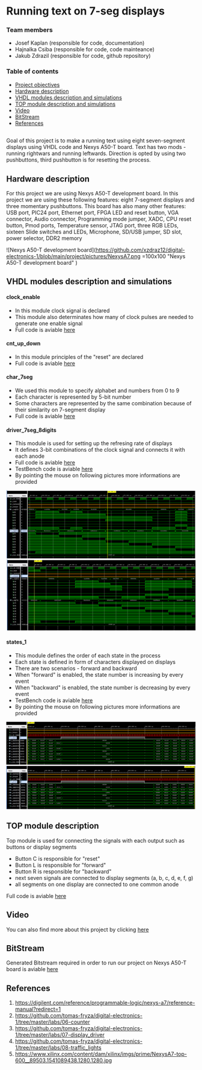 # Running text on 7-seg displays

### Team members

* Josef Kaplan (responsible for code, documentation)
* Hajnalka Csiba (responsible for code, code mainteance)
* Jakub Zdrazil (responsible for code, github repository)


### Table of contents

* [Project objectives](#objectives)
* [Hardware description](#hardware)
* [VHDL modules description and simulations](#modules)
* [TOP module description and simulations](#top)
* [Video](#video)
* [BitStream](#bitstream)
* [References](#references)

<a name="objectives"></a>

## 
Goal of this project is to make a running text using eight seven-segment displays using VHDL code and Nexys A50-T board. 
Text has two mods - running rightwars and running leftwards. Direction is opted by using two pushbuttons, third pushbutton is for resetting the process.

<a name="hardware"></a>

## Hardware description

For this project we are using Nexys A50-T development board.
In this project we are using these following features: eight 7-segment displays and three momentary pushbuttons.
This board has also many other features: USB port, PIC24 port, Ethernet port, FPGA LED and reset button, VGA connector, Audio connector, Programming mode jumper, XADC, CPU reset button, Pmod ports, Temperature sensor, JTAG port, three RGB LEDs, sixteen Slide switches and LEDs, Microphone, SD/USB jumper, SD slot, power selector, DDR2 memory

![Nexys A50-T development board](https://github.com/xzdraz12/digital-electronics-1/blob/main/project/pictures/NexysA7.png =100x100 "Nexys A50-T development board" )
 
<a name="modules"></a>

## VHDL modules description and simulations

#### clock_enable

* In this module clock signal is declared 
* This module also determinates how many of clock pulses are needed to generate one enable signal
* Full code is aviable [here](https://github.com/xzdraz12/digital-electronics-1/blob/main/project/project/project_final.srcs/sources_1/new/clock_enable.vhd)


#### cnt_up_down

* In this module principles of the "reset" are declared
* Full code is aviable [here](https://github.com/xzdraz12/digital-electronics-1/blob/main/project/project/project_final.srcs/sources_1/new/cnt_up_down.vhd)

#### char_7seg

* We used this module to specify alphabet and numbers from 0 to 9
* Each character is represented by 5-bit number
* Some characters are represented by the same combination because of their similarity on 7-segment display
* Full code is aviable [here](https://github.com/xzdraz12/digital-electronics-1/blob/main/project/project/project_final.srcs/sources_1/new/char_7seg.vhd)


#### driver_7seg_8digits

* This module is used for setting up the refresing rate of displays
* It defines 3-bit combinations of the clock signal and connects it with each anode
* Full code is aviable [here](https://github.com/xzdraz12/digital-electronics-1/blob/main/project/project/project_final.srcs/sources_1/new/driver_7seg_8digits.vhd)
* TestBench code is aviable [here](https://github.com/xzdraz12/digital-electronics-1/blob/main/project/project/project_final.srcs/sim_1/new/tb_driver_7seg_8digits.vhd)
* By pointing the mouse on following pictures more informations are provided

 ![simulation backward](https://github.com/xzdraz12/digital-electronics-1/blob/main/project/pictures/tb_driver_backward.PNG "Simulation of the backward mode")
 ![simulation forward](https://github.com/xzdraz12/digital-electronics-1/blob/main/project/pictures/tb_driver_forward.PNG "Simulation of the forward mode")


#### states_1

* This module defines the order of each state in the process
* Each state is defined in form of characters displayed on displays
* There are two scenarios - forward and backward
* When "forward" is enabled, the state number is increasing by every event
* When "backward" is enabled, the state number is decreasing by every event
* TestBench code is aviable [here](https://github.com/xzdraz12/digital-electronics-1/blob/main/project/project/project_final.srcs/sim_1/new/tb_states_1.vhd)
* By pointing the mouse on following pictures more informations are provided

 ![simulation states forward](https://github.com/xzdraz12/digital-electronics-1/blob/main/project/pictures/tb_forward_states.PNG "Simulation of the states when forward is enabled")
 ![simulation states backward](https://github.com/xzdraz12/digital-electronics-1/blob/main/project/pictures/tb_backward_states.PNG "Simulation of the states when backward is enabled")

<a name="top"></a>

## TOP module description

Top module is used for connecting the signals with each output such as buttons or display segments
* Button C is responsible for "reset"
* Button L is responsible for "forward"
* Button R is responsible for "backward"
* next seven signals are connected to display segments (a, b, c, d, e, f, g)
* all segments on one display are connected to one common anode 

Full code is aviable [here](https://github.com/xzdraz12/digital-electronics-1/blob/main/project/project/project_final.srcs/sources_1/new/top.vhd)

<a name="video"></a>

## Video

You can also find more about this project by clicking [here](https://www.youtube.com/watch?v=lQNkORvfDw4)


<a name="bitstream"></a>
## BitStream

Generated Bitstream required in order to run our project on Nexys A50-T board is aviable [here](https://github.com/xzdraz12/digital-electronics-1/blob/main/project/project/project_final.srcs/sources_1/new/top.vhd)

<a name="references"></a>
## References

1. https://digilent.com/reference/programmable-logic/nexys-a7/reference-manual?redirect=1
2. https://github.com/tomas-fryza/digital-electronics-1/tree/master/labs/06-counter
3. https://github.com/tomas-fryza/digital-electronics-1/tree/master/labs/07-display_driver
4. https://github.com/tomas-fryza/digital-electronics-1/tree/master/labs/08-traffic_lights
5. https://www.xilinx.com/content/dam/xilinx/imgs/prime/NexysA7-top-600__89503.1541089438.1280.1280.jpg
